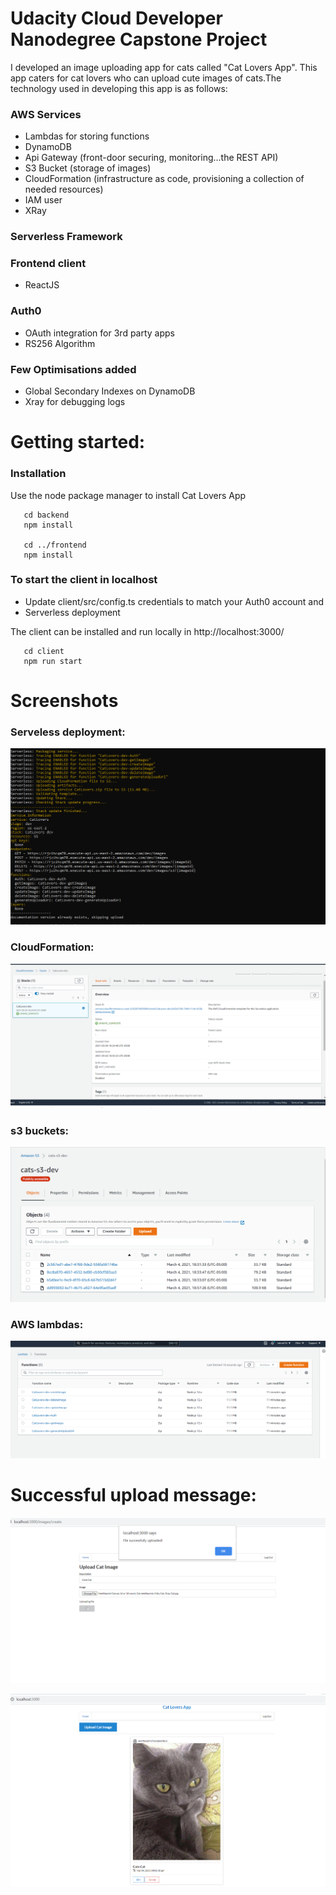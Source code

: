 # Udacity Cloud Developer Nanodegree Capstone Project

I developed an image uploading app for cats called "Cat Lovers App". This app caters for cat lovers who can upload cute images of cats.The technology used in developing this app is as follows:

### AWS Services 
   
   - Lambdas for storing functions
   - DynamoDB
   - Api Gateway (front-door securing, monitoring...the REST API)
   - S3 Bucket (storage of images)
   - CloudFormation (infrastructure as code, provisioning a collection of needed resources)
   - IAM user
   - XRay 
   
### Serverless Framework 

### Frontend client
   - ReactJS
   
### Auth0
   - OAuth integration for 3rd party apps
   - RS256 Algorithm

### Few Optimisations added
   - Global Secondary Indexes on DynamoDB
   - Xray for debugging logs 
   

# Getting started:

### Installation
   Use the node package manager to install Cat Lovers App
   
       cd backend
       npm install

       cd ../frontend
       npm install
      
### To start the client in localhost

- Update client/src/config.ts credentials to match your Auth0 account and 
- Serverless deployment 

The client can be installed and run locally in http://localhost:3000/

       cd client
       npm run start


# Screenshots

### Serveless deployment:

![Alt text](screenshots/Deployment.PNG "sls deployed")

### CloudFormation:

![Alt text](screenshots/Cloud_Formation_Stack.PNG "CloudFormation")

### s3 buckets:

![Alt text](screenshots/S3_bucket.PNG "s3buckets")



### AWS lambdas:

![Alt text](screenshots/AWS_Lambda.PNG "aws-lamdas")



# Successful upload message:

![Alt text](screenshots/Successful_upload.PNG "upload-successful")

![Alt text](screenshots/After_Upload.PNG "image-uploaded")
